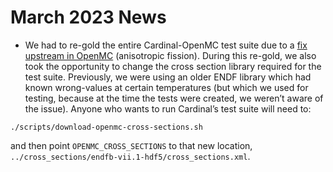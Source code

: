 # March 2023 News

- We had to re-gold the entire Cardinal-OpenMC test suite due to a
  [fix upstream in OpenMC](https://github.com/openmc-dev/openmc/pull/2381) (anisotropic fission). During this re-gold, we also took the opportunity to change the cross section library required for the test suite. Previously, we were using an older ENDF library which had known wrong-values at certain temperatures (but which we used for testing, because at the time the tests were created, we weren’t aware of the issue).
  Anyone who wants to run Cardinal’s test suite will need to:

```
./scripts/download-openmc-cross-sections.sh
```

and then point `OPENMC_CROSS_SECTIONS` to that new location, `../cross_sections/endfb-vii.1-hdf5/cross_sections.xml`.
